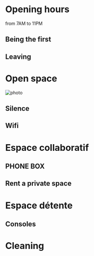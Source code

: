 # Opening hours

from 7AM to 11PM

## Being the first

## Leaving

# Open space

![photo](https://www.coworking-metz.fr/wp-content/uploads/2020/05/20200524_115733.jpg)

## Silence

## Wifi

# Espace collaboratif

## PHONE BOX

## Rent a private space

# Espace détente

## Consoles

# Cleaning
